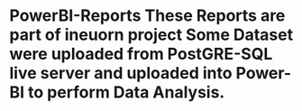 # PowerBI-Reports These Reports are part of ineuorn project Some Dataset were uploaded from PostGRE-SQL live server and uploaded into Power-BI to perform Data Analysis.
